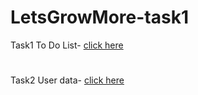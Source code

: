 # LetsGrowMore-task1

Task1 To Do List- [click here](https://raeshmisuresh.github.io/LetsGrowMore-task-Raeshmi/ToDoList/)
#
Task2 User data- [click here](https://raeshmisuresh.github.io/LetsGrowMore-task-Raeshmi/bhscx0.csb.app/)
